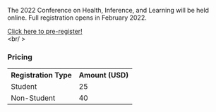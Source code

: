The 2022 Conference on Health, Inference, and Learning will be held online. Full registration opens in February 2022.


<a href="https://forms.gle/o9UNVW9xSeeYafJu6" class="btn-lg btn-primary" target="_blank" rel="noopener" role="button">Click here to pre-register!</a>
<br /><br/ >

### Pricing ###


<table class="table table-striped table-responsive-lg">
    <tbody>
        <tr>
            <th>Registration Type</th>
            <th>Amount (USD)</th>
        </tr>
        <tr>
            <td>Student</td>
            <td>25</td>
        </tr>
        <tr>
            <td>Non-Student</td>
            <td>40</td>
        </tr>
    </tbody>
</table>
